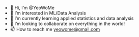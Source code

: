 - 👋 Hi, I’m @YeoWoMe
- 👀 I’m interested in ML/Data Analysis
- 🌱 I’m currently learning applied statistics and data analysis
- 💞️ I’m looking to collaborate on everything in the world! 
- 📫 How to reach me yeowome@gmail.com

<!---
YeoWoMe/YeoWoMe is a ✨ special ✨ repository because its `README.md` (this file) appears on your GitHub profile.
You can click the Preview link to take a look at your changes.
--->
